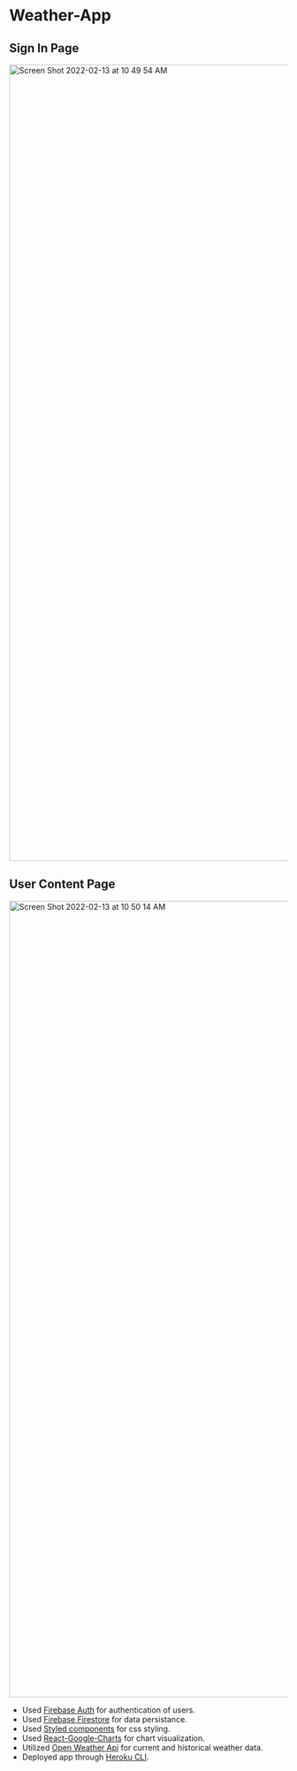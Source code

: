 # Weather-App

## Sign In Page

<img width="1440" alt="Screen Shot 2022-02-13 at 10 49 54 AM" src="https://user-images.githubusercontent.com/67706402/153770020-15f046d7-5753-4339-b483-8d024cff7989.png">

## User Content Page

<img width="1440" alt="Screen Shot 2022-02-13 at 10 50 14 AM" src="https://user-images.githubusercontent.com/67706402/153770040-90ee5ac9-cd81-4438-8e49-fff93d6a50e5.png">

- Used [Firebase Auth](https://firebase.google.com/products/auth) for authentication of users.
- Used [Firebase Firestore](https://firebase.google.com/products/firestore) for data persistance.
- Used [Styled components](https://styled-components.com/) for css styling.
- Used [React-Google-Charts](https://react-google-charts.com/) for chart visualization.
- Utilized [Open Weather Api](https://openweathermap.org/) for current and historical weather data.
- Deployed app through [Heroku CLI](https://devcenter.heroku.com/).
